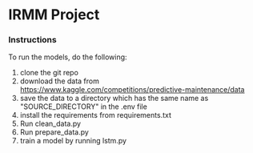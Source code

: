 # IRMM Project

### Instructions
To run the models, do the following:
1. clone the git repo
1. download the data from https://www.kaggle.com/competitions/predictive-maintenance/data
1. save the data to a directory which has the same name as "SOURCE_DIRECTORY" in the .env file
1. install the requirements from requirements.txt
1. Run clean_data.py
1. Run prepare_data.py
1. train a model by running lstm.py